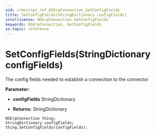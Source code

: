 ```yaml
---
uid: crmscript_ref_NSErpConnection_SetConfigFields
title: SetConfigFields(StringDictionary configFields)
intellisense: NSErpConnection.SetConfigFields
keywords: NSErpConnection, GetConfigFields
so.topic: reference
---
```


# SetConfigFields(StringDictionary configFields)

The config fields needed to establish a connection to the connector

**Parameter:** 
* **configFields** StringDictionary

* **Returns:** StringDictionary

```crmscript
NSErpConnection thing;
StringDictionary configFields;
thing.SetConfigFields(configFields);
```

